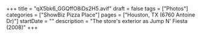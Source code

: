 +++
title = "qX5bk6_GGQffO8iDs2H5.avif"
draft = false
tags = ["Photos"]
categories = ["ShowBiz Pizza Place"]
pages = ["Houston, TX (6760 Antoine Dr)"]
startDate = ""
description = "The store's exterior as Jump N' Fiesta (2008)"
+++
